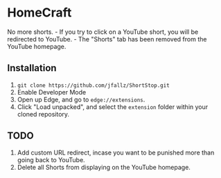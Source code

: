 # HomeCraft
No more shorts.
    - If you try to click on a YouTube short, you will be redirected to YouTube.
    - The "Shorts" tab has been removed from the YouTube homepage.
    
## Installation
1. `git clone https://github.com/jfallz/ShortStop.git`
2. Enable Developer Mode
3. Open up Edge, and go to `edge://extensions`.
4. Click "Load unpacked", and select the `extension` folder within your cloned repository.

## TODO
1. Add custom URL redirect, incase you want to be punished more than going back to YouTube.
2. Delete all Shorts from displaying on the YouTube homepage.
